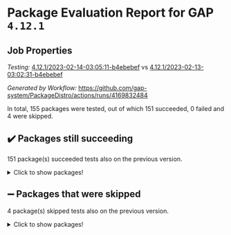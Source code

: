 # Package Evaluation Report for GAP `4.12.1`

## Job Properties

*Testing:* [4.12.1/2023-02-14-03:05:11-b4ebebef](https://github.com/gap-system/PackageDistro/blob/data/reports/4.12.1/2023-02-14-03:05:11-b4ebebef) vs [4.12.1/2023-02-13-03:02:31-b4ebebef](https://github.com/gap-system/PackageDistro/blob/data/reports/4.12.1/2023-02-13-03:02:31-b4ebebef)

*Generated by Workflow:* https://github.com/gap-system/PackageDistro/actions/runs/4169832484

In total, 155 packages were tested, out of which 151 succeeded, 0 failed and 4 were skipped.

## :heavy_check_mark: Packages still succeeding

151 package(s) succeeded tests also on the previous version.
<details><summary>Click to show packages!</summary>

- 4ti2interface 2023.01-01 [(success)](https://github.com/gap-system/PackageDistro/actions/runs/4169832484/jobs/7218370422)
- ace 5.6.2 [(success)](https://github.com/gap-system/PackageDistro/actions/runs/4169832484/jobs/7218370507)
- aclib 1.3.2 [(success)](https://github.com/gap-system/PackageDistro/actions/runs/4169832484/jobs/7218370632)
- agt 0.3.1 [(success)](https://github.com/gap-system/PackageDistro/actions/runs/4169832484/jobs/7218370716)
- alnuth 3.2.1 [(success)](https://github.com/gap-system/PackageDistro/actions/runs/4169832484/jobs/7218370805)
- anupq 3.3.0 [(success)](https://github.com/gap-system/PackageDistro/actions/runs/4169832484/jobs/7218370880)
- atlasrep 2.1.6 [(success)](https://github.com/gap-system/PackageDistro/actions/runs/4169832484/jobs/7218370934)
- autodoc 2022.10.20 [(success)](https://github.com/gap-system/PackageDistro/actions/runs/4169832484/jobs/7218371006)
- automata 1.15 [(success)](https://github.com/gap-system/PackageDistro/actions/runs/4169832484/jobs/7218371093)
- automgrp 1.3.2 [(success)](https://github.com/gap-system/PackageDistro/actions/runs/4169832484/jobs/7218371203)
- autpgrp 1.11 [(success)](https://github.com/gap-system/PackageDistro/actions/runs/4169832484/jobs/7218371276)
- cap 2023.02-06 [(success)](https://github.com/gap-system/PackageDistro/actions/runs/4169832484/jobs/7218371355)
- caratinterface 2.3.4 [(success)](https://github.com/gap-system/PackageDistro/actions/runs/4169832484/jobs/7218371410)
- cddinterface 2022.11.01 [(success)](https://github.com/gap-system/PackageDistro/actions/runs/4169832484/jobs/7218371532)
- circle 1.6.5 [(success)](https://github.com/gap-system/PackageDistro/actions/runs/4169832484/jobs/7218371610)
- classicpres 1.22 [(success)](https://github.com/gap-system/PackageDistro/actions/runs/4169832484/jobs/7218371684)
- cohomolo 1.6.11 [(success)](https://github.com/gap-system/PackageDistro/actions/runs/4169832484/jobs/7218371782)
- congruence 1.2.4 [(success)](https://github.com/gap-system/PackageDistro/actions/runs/4169832484/jobs/7218371879)
- corelg 1.56 [(success)](https://github.com/gap-system/PackageDistro/actions/runs/4169832484/jobs/7218371963)
- crime 1.6 [(success)](https://github.com/gap-system/PackageDistro/actions/runs/4169832484/jobs/7218372053)
- crisp 1.4.6 [(success)](https://github.com/gap-system/PackageDistro/actions/runs/4169832484/jobs/7218372153)
- crypting 0.10.4 [(success)](https://github.com/gap-system/PackageDistro/actions/runs/4169832484/jobs/7218372263)
- cryst 4.1.25 [(success)](https://github.com/gap-system/PackageDistro/actions/runs/4169832484/jobs/7218372363)
- crystcat 1.1.10 [(success)](https://github.com/gap-system/PackageDistro/actions/runs/4169832484/jobs/7218372486)
- ctbllib 1.3.4 [(success)](https://github.com/gap-system/PackageDistro/actions/runs/4169832484/jobs/7218372606)
- cubefree 1.19 [(success)](https://github.com/gap-system/PackageDistro/actions/runs/4169832484/jobs/7218372711)
- curlinterface 2.3.1 [(success)](https://github.com/gap-system/PackageDistro/actions/runs/4169832484/jobs/7218372808)
- cvec 2.7.6 [(success)](https://github.com/gap-system/PackageDistro/actions/runs/4169832484/jobs/7218372969)
- datastructures 0.3.0 [(success)](https://github.com/gap-system/PackageDistro/actions/runs/4169832484/jobs/7218373150)
- deepthought 1.0.6 [(success)](https://github.com/gap-system/PackageDistro/actions/runs/4169832484/jobs/7218373267)
- design 1.7 [(success)](https://github.com/gap-system/PackageDistro/actions/runs/4169832484/jobs/7218373385)
- difsets 2.3.1 [(success)](https://github.com/gap-system/PackageDistro/actions/runs/4169832484/jobs/7218373476)
- digraphs 1.6.1 [(success)](https://github.com/gap-system/PackageDistro/actions/runs/4169832484/jobs/7218373590)
- edim 1.3.6 [(success)](https://github.com/gap-system/PackageDistro/actions/runs/4169832484/jobs/7218373691)
- example 4.3.3 [(success)](https://github.com/gap-system/PackageDistro/actions/runs/4169832484/jobs/7218373787)
- examplesforhomalg 2022.11-01 [(success)](https://github.com/gap-system/PackageDistro/actions/runs/4169832484/jobs/7218373904)
- factint 1.6.3 [(success)](https://github.com/gap-system/PackageDistro/actions/runs/4169832484/jobs/7218374190)
- ferret 1.0.9 [(success)](https://github.com/gap-system/PackageDistro/actions/runs/4169832484/jobs/7218374279)
- fga 1.4.0 [(success)](https://github.com/gap-system/PackageDistro/actions/runs/4169832484/jobs/7218374390)
- fining 1.5.5 [(success)](https://github.com/gap-system/PackageDistro/actions/runs/4169832484/jobs/7218374481)
- float 1.0.3 [(success)](https://github.com/gap-system/PackageDistro/actions/runs/4169832484/jobs/7218374573)
- format 1.4.3 [(success)](https://github.com/gap-system/PackageDistro/actions/runs/4169832484/jobs/7218374665)
- forms 1.2.9 [(success)](https://github.com/gap-system/PackageDistro/actions/runs/4169832484/jobs/7218374770)
- fplsa 1.2.6 [(success)](https://github.com/gap-system/PackageDistro/actions/runs/4169832484/jobs/7218374881)
- fr 2.4.12 [(success)](https://github.com/gap-system/PackageDistro/actions/runs/4169832484/jobs/7218374986)
- francy 1.2.5 [(success)](https://github.com/gap-system/PackageDistro/actions/runs/4169832484/jobs/7218375079)
- fwtree 1.3 [(success)](https://github.com/gap-system/PackageDistro/actions/runs/4169832484/jobs/7218375198)
- gapdoc 1.6.6 [(success)](https://github.com/gap-system/PackageDistro/actions/runs/4169832484/jobs/7218375292)
- gauss 2023.01-01 [(success)](https://github.com/gap-system/PackageDistro/actions/runs/4169832484/jobs/7218375411)
- gaussforhomalg 2022.08-03 [(success)](https://github.com/gap-system/PackageDistro/actions/runs/4169832484/jobs/7218375518)
- gbnp 1.0.5 [(success)](https://github.com/gap-system/PackageDistro/actions/runs/4169832484/jobs/7218375611)
- generalizedmorphismsforcap 2023.01-01 [(success)](https://github.com/gap-system/PackageDistro/actions/runs/4169832484/jobs/7218375697)
- genss 1.6.8 [(success)](https://github.com/gap-system/PackageDistro/actions/runs/4169832484/jobs/7218375791)
- gradedmodules 2022.09-02 [(success)](https://github.com/gap-system/PackageDistro/actions/runs/4169832484/jobs/7218375898)
- gradedringforhomalg 2022.11-01 [(success)](https://github.com/gap-system/PackageDistro/actions/runs/4169832484/jobs/7218375991)
- grape 4.9.0 [(success)](https://github.com/gap-system/PackageDistro/actions/runs/4169832484/jobs/7218376219)
- groupoids 1.73 [(success)](https://github.com/gap-system/PackageDistro/actions/runs/4169832484/jobs/7218376313)
- grpconst 2.6.4 [(success)](https://github.com/gap-system/PackageDistro/actions/runs/4169832484/jobs/7218376405)
- guarana 0.96.3 [(success)](https://github.com/gap-system/PackageDistro/actions/runs/4169832484/jobs/7218376500)
- guava 3.18 [(success)](https://github.com/gap-system/PackageDistro/actions/runs/4169832484/jobs/7218376686)
- hap 1.52 [(success)](https://github.com/gap-system/PackageDistro/actions/runs/4169832484/jobs/7218376776)
- hapcryst 0.1.15 [(success)](https://github.com/gap-system/PackageDistro/actions/runs/4169832484/jobs/7218376873)
- hecke 1.5.3 [(success)](https://github.com/gap-system/PackageDistro/actions/runs/4169832484/jobs/7218376961)
- help 3.5 [(success)](https://github.com/gap-system/PackageDistro/actions/runs/4169832484/jobs/7218377222)
- homalg 2022.12-02 [(success)](https://github.com/gap-system/PackageDistro/actions/runs/4169832484/jobs/7218377574)
- homalgtocas 2022.11-02 [(success)](https://github.com/gap-system/PackageDistro/actions/runs/4169832484/jobs/7218377663)
- idrel 2.45 [(success)](https://github.com/gap-system/PackageDistro/actions/runs/4169832484/jobs/7218377790)
- images 1.3.1 [(success)](https://github.com/gap-system/PackageDistro/actions/runs/4169832484/jobs/7218377894)
- intpic 0.3.0 [(success)](https://github.com/gap-system/PackageDistro/actions/runs/4169832484/jobs/7218378023)
- io 4.8.1 [(success)](https://github.com/gap-system/PackageDistro/actions/runs/4169832484/jobs/7218378263)
- io_forhomalg 2022.11-01 [(success)](https://github.com/gap-system/PackageDistro/actions/runs/4169832484/jobs/7218378463)
- irredsol 1.4.4 [(success)](https://github.com/gap-system/PackageDistro/actions/runs/4169832484/jobs/7218378574)
- json 2.1.1 [(success)](https://github.com/gap-system/PackageDistro/actions/runs/4169832484/jobs/7218378815)
- jupyterkernel 1.4.1 [(success)](https://github.com/gap-system/PackageDistro/actions/runs/4169832484/jobs/7218378918)
- jupyterviz 1.5.6 [(success)](https://github.com/gap-system/PackageDistro/actions/runs/4169832484/jobs/7218379015)
- kan 1.35 [(success)](https://github.com/gap-system/PackageDistro/actions/runs/4169832484/jobs/7218379152)
- kbmag 1.5.11 [(success)](https://github.com/gap-system/PackageDistro/actions/runs/4169832484/jobs/7218379244)
- laguna 3.9.5 [(success)](https://github.com/gap-system/PackageDistro/actions/runs/4169832484/jobs/7218379325)
- liealgdb 2.2.1 [(success)](https://github.com/gap-system/PackageDistro/actions/runs/4169832484/jobs/7218379417)
- liepring 2.8 [(success)](https://github.com/gap-system/PackageDistro/actions/runs/4169832484/jobs/7218379542)
- liering 2.4.2 [(success)](https://github.com/gap-system/PackageDistro/actions/runs/4169832484/jobs/7218379722)
- linearalgebraforcap 2023.02-02 [(success)](https://github.com/gap-system/PackageDistro/actions/runs/4169832484/jobs/7218379948)
- localizeringforhomalg 2022.11-01 [(success)](https://github.com/gap-system/PackageDistro/actions/runs/4169832484/jobs/7218380083)
- loops 3.4.3 [(success)](https://github.com/gap-system/PackageDistro/actions/runs/4169832484/jobs/7218380200)
- lpres 1.0.3 [(success)](https://github.com/gap-system/PackageDistro/actions/runs/4169832484/jobs/7218380311)
- majoranaalgebras 1.5.1 [(success)](https://github.com/gap-system/PackageDistro/actions/runs/4169832484/jobs/7218380491)
- mapclass 1.4.6 [(success)](https://github.com/gap-system/PackageDistro/actions/runs/4169832484/jobs/7218380694)
- matgrp 0.70 [(success)](https://github.com/gap-system/PackageDistro/actions/runs/4169832484/jobs/7218380815)
- matricesforhomalg 2023.01-01 [(success)](https://github.com/gap-system/PackageDistro/actions/runs/4169832484/jobs/7218380910)
- modisom 2.5.3 [(success)](https://github.com/gap-system/PackageDistro/actions/runs/4169832484/jobs/7218381057)
- modulepresentationsforcap 2022.12-01 [(success)](https://github.com/gap-system/PackageDistro/actions/runs/4169832484/jobs/7218381160)
- modules 2022.11-01 [(success)](https://github.com/gap-system/PackageDistro/actions/runs/4169832484/jobs/7218381251)
- monoidalcategories 2023.02-03 [(success)](https://github.com/gap-system/PackageDistro/actions/runs/4169832484/jobs/7218381377)
- nconvex 2022.09-01 [(success)](https://github.com/gap-system/PackageDistro/actions/runs/4169832484/jobs/7218381471)
- nilmat 1.4.2 [(success)](https://github.com/gap-system/PackageDistro/actions/runs/4169832484/jobs/7218381686)
- nock 1.5 [(success)](https://github.com/gap-system/PackageDistro/actions/runs/4169832484/jobs/7218381872)
- normalizinterface 1.3.5 [(success)](https://github.com/gap-system/PackageDistro/actions/runs/4169832484/jobs/7218381984)
- nq 2.5.9 [(success)](https://github.com/gap-system/PackageDistro/actions/runs/4169832484/jobs/7218382075)
- numericalsgps 1.3.1 [(success)](https://github.com/gap-system/PackageDistro/actions/runs/4169832484/jobs/7218382159)
- openmath 11.5.2 [(success)](https://github.com/gap-system/PackageDistro/actions/runs/4169832484/jobs/7218382241)
- orb 4.9.0 [(success)](https://github.com/gap-system/PackageDistro/actions/runs/4169832484/jobs/7218382368)
- packagemanager 1.4.0 [(success)](https://github.com/gap-system/PackageDistro/actions/runs/4169832484/jobs/7218382577)
- patternclass 2.4.3 [(success)](https://github.com/gap-system/PackageDistro/actions/runs/4169832484/jobs/7218382789)
- permut 2.0.4 [(success)](https://github.com/gap-system/PackageDistro/actions/runs/4169832484/jobs/7218382894)
- polenta 1.3.10 [(success)](https://github.com/gap-system/PackageDistro/actions/runs/4169832484/jobs/7218382998)
- polymaking 0.8.6 [(success)](https://github.com/gap-system/PackageDistro/actions/runs/4169832484/jobs/7218383099)
- primgrp 3.4.3 [(success)](https://github.com/gap-system/PackageDistro/actions/runs/4169832484/jobs/7218383226)
- profiling 2.5.2 [(success)](https://github.com/gap-system/PackageDistro/actions/runs/4169832484/jobs/7218383304)
- qpa 1.34 [(success)](https://github.com/gap-system/PackageDistro/actions/runs/4169832484/jobs/7218383420)
- quagroup 1.8.3 [(success)](https://github.com/gap-system/PackageDistro/actions/runs/4169832484/jobs/7218383501)
- radiroot 2.9 [(success)](https://github.com/gap-system/PackageDistro/actions/runs/4169832484/jobs/7218383603)
- rcwa 4.7.1 [(success)](https://github.com/gap-system/PackageDistro/actions/runs/4169832484/jobs/7218383688)
- rds 1.8 [(success)](https://github.com/gap-system/PackageDistro/actions/runs/4169832484/jobs/7218383775)
- recog 1.4.2 [(success)](https://github.com/gap-system/PackageDistro/actions/runs/4169832484/jobs/7218383864)
- repndecomp 1.3.0 [(success)](https://github.com/gap-system/PackageDistro/actions/runs/4169832484/jobs/7218383959)
- repsn 3.1.0 [(success)](https://github.com/gap-system/PackageDistro/actions/runs/4169832484/jobs/7218384069)
- resclasses 4.7.3 [(success)](https://github.com/gap-system/PackageDistro/actions/runs/4169832484/jobs/7218384137)
- ringsforhomalg 2023.02-01 [(success)](https://github.com/gap-system/PackageDistro/actions/runs/4169832484/jobs/7218384231)
- sco 2022.09-01 [(success)](https://github.com/gap-system/PackageDistro/actions/runs/4169832484/jobs/7218384316)
- scscp 2.4.0 [(success)](https://github.com/gap-system/PackageDistro/actions/runs/4169832484/jobs/7218384399)
- semigroups 5.2.0 [(success)](https://github.com/gap-system/PackageDistro/actions/runs/4169832484/jobs/7218384475)
- sglppow 2.3 [(success)](https://github.com/gap-system/PackageDistro/actions/runs/4169832484/jobs/7218384552)
- sgpviz 0.999.5 [(success)](https://github.com/gap-system/PackageDistro/actions/runs/4169832484/jobs/7218384659)
- simpcomp 2.1.14 [(success)](https://github.com/gap-system/PackageDistro/actions/runs/4169832484/jobs/7218384749)
- singular 2023.02.09 [(success)](https://github.com/gap-system/PackageDistro/actions/runs/4169832484/jobs/7218384830)
- sl2reps 1.1 [(success)](https://github.com/gap-system/PackageDistro/actions/runs/4169832484/jobs/7218384911)
- sla 1.5.3 [(success)](https://github.com/gap-system/PackageDistro/actions/runs/4169832484/jobs/7218385085)
- smallgrp 1.5.2 [(success)](https://github.com/gap-system/PackageDistro/actions/runs/4169832484/jobs/7218385192)
- smallsemi 0.6.13 [(success)](https://github.com/gap-system/PackageDistro/actions/runs/4169832484/jobs/7218385278)
- sonata 2.9.6 [(success)](https://github.com/gap-system/PackageDistro/actions/runs/4169832484/jobs/7218385388)
- sophus 1.27 [(success)](https://github.com/gap-system/PackageDistro/actions/runs/4169832484/jobs/7218385500)
- spinsym 1.5.2 [(success)](https://github.com/gap-system/PackageDistro/actions/runs/4169832484/jobs/7218385602)
- standardff 0.9.4 [(success)](https://github.com/gap-system/PackageDistro/actions/runs/4169832484/jobs/7218387767)
- symbcompcc 1.3.2 [(success)](https://github.com/gap-system/PackageDistro/actions/runs/4169832484/jobs/7218387855)
- thelma 1.3 [(success)](https://github.com/gap-system/PackageDistro/actions/runs/4169832484/jobs/7218387960)
- tomlib 1.2.9 [(success)](https://github.com/gap-system/PackageDistro/actions/runs/4169832484/jobs/7218388052)
- toolsforhomalg 2023.01-01 [(success)](https://github.com/gap-system/PackageDistro/actions/runs/4169832484/jobs/7218388147)
- toric 1.9.5 [(success)](https://github.com/gap-system/PackageDistro/actions/runs/4169832484/jobs/7218388229)
- toricvarieties 2022.07.13 [(success)](https://github.com/gap-system/PackageDistro/actions/runs/4169832484/jobs/7218388312)
- transgrp 3.6.3 [(success)](https://github.com/gap-system/PackageDistro/actions/runs/4169832484/jobs/7218388391)
- ugaly 4.0.3 [(success)](https://github.com/gap-system/PackageDistro/actions/runs/4169832484/jobs/7218388496)
- unipot 1.5 [(success)](https://github.com/gap-system/PackageDistro/actions/runs/4169832484/jobs/7218388577)
- unitlib 4.1.0 [(success)](https://github.com/gap-system/PackageDistro/actions/runs/4169832484/jobs/7218388670)
- utils 0.82 [(success)](https://github.com/gap-system/PackageDistro/actions/runs/4169832484/jobs/7218388772)
- uuid 0.7 [(success)](https://github.com/gap-system/PackageDistro/actions/runs/4169832484/jobs/7218388857)
- walrus 0.9991 [(success)](https://github.com/gap-system/PackageDistro/actions/runs/4169832484/jobs/7218388960)
- wedderga 4.10.2 [(success)](https://github.com/gap-system/PackageDistro/actions/runs/4169832484/jobs/7218389075)
- xmod 2.88 [(success)](https://github.com/gap-system/PackageDistro/actions/runs/4169832484/jobs/7218389172)
- xmodalg 1.23 [(success)](https://github.com/gap-system/PackageDistro/actions/runs/4169832484/jobs/7218389262)
- yangbaxter 0.10.2 [(success)](https://github.com/gap-system/PackageDistro/actions/runs/4169832484/jobs/7218389325)
- zeromqinterface 0.14 [(success)](https://github.com/gap-system/PackageDistro/actions/runs/4169832484/jobs/7218389508)
</details>

## :heavy_minus_sign: Packages that were skipped

4 package(s) skipped tests also on the previous version.
<details><summary>Click to show packages!</summary>

- browse 1.8.20 [(skipped)](https://github.com/gap-system/PackageDistro/actions/runs/4169832484/jobs/7218201028)
- itc 1.5.1 [(skipped)](https://github.com/gap-system/PackageDistro/actions/runs/4169832484/jobs/7218201028)
- polycyclic 2.16 [(skipped)](https://github.com/gap-system/PackageDistro/actions/runs/4169832484/jobs/7218201028)
- xgap 4.31 [(skipped)](https://github.com/gap-system/PackageDistro/actions/runs/4169832484/jobs/7218201028)
</details>

